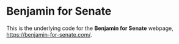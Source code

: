 # Benjamin for Senate
This is the underlying code for the **Benjamin for Senate** webpage,
https://benjamin-for-senate.com/.


